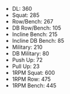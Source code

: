 * DL: 360
*  Squat: 285
*  Row/Bench: 267
*  DB Row/Bench: 105
*  Incline Bench: 215
*  Incline DB Bench: 85
*  Military: 210
*  DB Military: 80
*  Push Up: 72
*  Pull Up: 23
*  1RPM Squat: 600
*  1RPM Row: 475
*  1RPM Bench: 445

